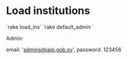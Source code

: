 # Load institutions

´rake load_ins´
´rake default_admin ´


Admin:

email: 'admins@iaip.gob.sv', 
password: 123456

